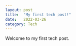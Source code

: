 ```yaml
---
layout: post
title:  "My first tech post!"
date:   2022-03-26
category: Tech
---
```


Welcome to my first tech post.